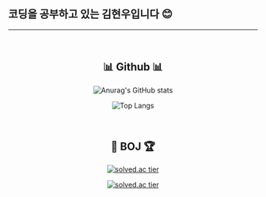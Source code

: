 ## 코딩을 공부하고 있는 김현우입니다 😊
------
<div align="center">
  
<br/>
  
## 📊 Github 📊
![Anurag's GitHub stats](https://github-readme-stats.vercel.app/api?username=hyeon2158&show_icons=true&theme=radical)

![Top Langs](https://github-readme-stats.vercel.app/api/top-langs/?username=hyeon2158&layout=compact&theme=dracula)

  <br/>
  
## 🥇 BOJ 🏆
  
[![solved.ac tier](http://mazassumnida.wtf/api/mini/generate_badge?boj=wddol2158)](https://solved.ac/wddol2158)
  
  
[![solved.ac tier](http://mazassumnida.wtf/api/v2/generate_badge?boj=wddol2158)](https://solved.ac/wddol2158)
  
  
</div>

